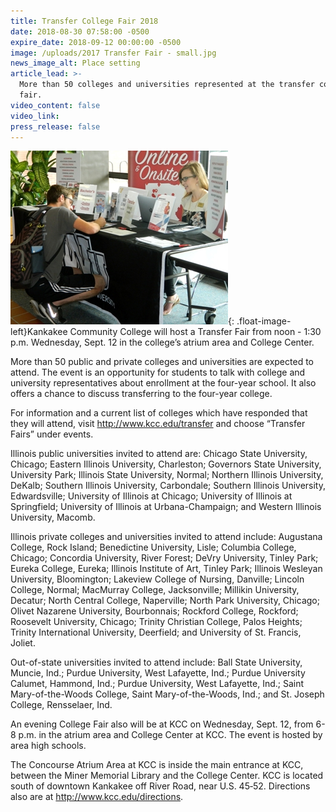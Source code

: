 ```yaml
---
title: Transfer College Fair 2018
date: 2018-08-30 07:58:00 -0500
expire_date: 2018-09-12 00:00:00 -0500
image: /uploads/2017 Transfer Fair - small.jpg
news_image_alt: Place setting
article_lead: >-
  More than 50 colleges and universities represented at the transfer college
  fair.
video_content: false
video_link:
press_release: false
---
```


![](/uploads/2017-transfer-fair-news-page.jpg){: .float-image-left}Kankakee Community College will host a Transfer Fair from noon - 1:30 p.m. Wednesday, Sept. 12 in the college’s atrium area and College Center.

More than 50 public and private colleges and universities are expected to attend. The event is an opportunity for students to talk with college and university representatives about enrollment at the four-year school. It also offers a chance to discuss transferring to the four-year college.

For information and a current list of colleges which have responded that they will attend, visit http://www.kcc.edu/transfer and choose “Transfer Fairs” under events.

Illinois public universities invited to attend are: Chicago State University, Chicago; Eastern Illinois University, Charleston; Governors State University, University Park; Illinois State University, Normal; Northern Illinois University, DeKalb; Southern Illinois University, Carbondale; Southern Illinois University, Edwardsville; University of Illinois at Chicago; University of Illinois at Springfield; University of Illinois at Urbana-Champaign; and Western Illinois University, Macomb.&nbsp;

Illinois private colleges and universities invited to attend include: Augustana College, Rock Island; Benedictine University, Lisle; Columbia College, Chicago; Concordia University, River Forest; DeVry University, Tinley Park; Eureka College, Eureka; Illinois Institute of Art, Tinley Park; Illinois Wesleyan University, Bloomington; Lakeview College of Nursing, Danville; Lincoln College, Normal; MacMurray College, Jacksonville; Millikin University, Decatur; North Central College, Naperville; North Park University, Chicago; Olivet Nazarene University, Bourbonnais; Rockford College, Rockford; Roosevelt University, Chicago; Trinity Christian College, Palos Heights; Trinity International University, Deerfield; and University of St. Francis, Joliet.

Out-of-state universities invited to attend include: Ball State University, Muncie, Ind.; Purdue University, West Lafayette, Ind.; Purdue University Calumet, Hammond, Ind.; Purdue University, West Lafayette, Ind.; Saint Mary-of-the-Woods College, Saint Mary-of-the-Woods, Ind.; and St. Joseph College, Rensselaer, Ind.

An evening College Fair also will be at KCC on Wednesday, Sept. 12, from 6-8 p.m. in the atrium area and College Center at KCC. The event is hosted by area high schools.

The Concourse Atrium Area at KCC is inside the main entrance at KCC, between the Miner Memorial Library and the College Center. KCC is located south of downtown Kankakee off River Road, near U.S. 45‑52. Directions also are at http://www.kcc.edu/directions.